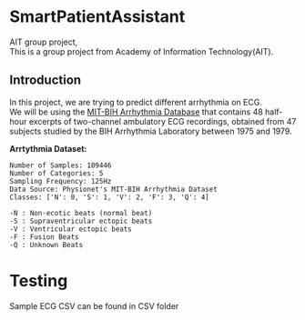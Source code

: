 # SmartPatientAssistant

AIT group project,  
This is a group project from Academy of Information Technology(AIT).

## Introduction

In this project, we are trying to predict different arrhythmia on ECG.  
We will be using the [MIT-BIH Arrhythmia Database](https://physionet.org/content/mitdb/1.0.0/) that contains 48 half-hour excerpts of two-channel ambulatory ECG recordings, obtained from 47 subjects studied by the BIH Arrhythmia Laboratory between 1975 and 1979.

**Arrtythmia Dataset:** 

    Number of Samples: 109446  
    Number of Categories: 5  
    Sampling Frequency: 125Hz  
    Data Source: Physionet's MIT-BIH Arrhythmia Dataset  
    Classes: ['N': 0, 'S': 1, 'V': 2, 'F': 3, 'Q': 4]  
    
    -N : Non-ecotic beats (normal beat)  
    -S : Supraventricular ectopic beats  
    -V : Ventricular ectopic beats  
    -F : Fusion Beats  
    -Q : Unknown Beats  
   

# Testing

Sample ECG CSV can be found in CSV folder
